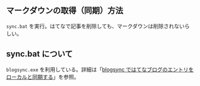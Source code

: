 ## マークダウンの取得（同期）方法
`sync.bat` を実行。はてなで記事を削除しても、マークダウンは削除されないらしい。


## sync.bat について
`blogsync.exe` を利用している。詳細は「[blogsync ではてなブログのエントリをローカルと同期する](http://motemen.hatenablog.com/entry/2014/12/22/blogsync)」を参照。
